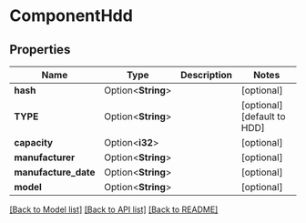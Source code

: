 # ComponentHdd

## Properties

Name | Type | Description | Notes
------------ | ------------- | ------------- | -------------
**hash** | Option<**String**> |  | [optional]
**TYPE** | Option<**String**> |  | [optional][default to HDD]
**capacity** | Option<**i32**> |  | [optional]
**manufacturer** | Option<**String**> |  | [optional]
**manufacture_date** | Option<**String**> |  | [optional]
**model** | Option<**String**> |  | [optional]

[[Back to Model list]](../README.md#documentation-for-models) [[Back to API list]](../README.md#documentation-for-api-endpoints) [[Back to README]](../README.md)


